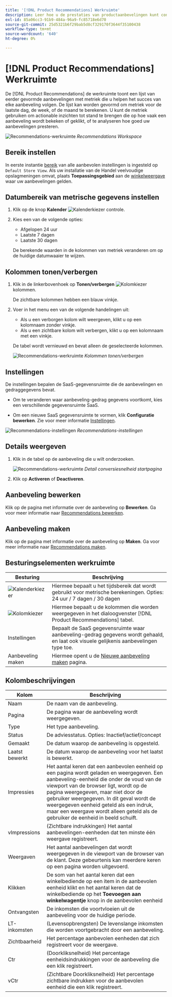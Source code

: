 ```yaml
---
title: '[!DNL Product Recommendations] Werkruimte'
description: Leer hoe u de prestaties van productaanbevelingen kunt configureren, beheren en controleren.
exl-id: 85a06cc3-91b9-484a-96a9-fc85718e6d70
source-git-commit: 25d5321b6f29bab5d8cf329170f3644f35100438
workflow-type: tm+mt
source-wordcount: '640'
ht-degree: 0%

---
```


# [!DNL Product Recommendations] Werkruimte

De [!DNL Product Recommendations] de werkruimte toont een lijst van eerder gevormde aanbevelingen met metriek die u helpen het succes van elke aanbeveling volgen. De lijst kan worden gevormd om metriek voor de laatste dag, de week, of de maand te berekenen. U kunt de metriek gebruiken om actionable inzichten tot stand te brengen die op hoe vaak een aanbeveling wordt bekeken of geklikt, of te analyseren hoe goed uw aanbevelingen presteren.

![Recommendations-werkruimte](assets/workspace.png)
_Recommendations Workspace_

## Bereik instellen

In eerste instantie [bereik](https://experienceleague.adobe.com/docs/commerce-admin/start/setup/websites-stores-views.html) van alle aanbevolen instellingen is ingesteld op `Default Store View`. Als uw installatie van de Handel veelvoudige opslagmeningen omvat, plaats **Toepassingsgebied** aan de [winkelweergave](https://experienceleague.adobe.com/docs/commerce-admin/start/setup/websites-stores-views.html#scope-settings) waar uw aanbevelingen gelden.

## Datumbereik van metrische gegevens instellen

1. Klik op de knop **Kalender** ![Kalenderkiezer](assets/icon-calendar.png) controle.

1. Kies een van de volgende opties:

   - Afgelopen 24 uur
   - Laatste 7 dagen
   - Laatste 30 dagen

   De berekende waarden in de kolommen van metriek veranderen om op de huidige datumwaaier te wijzen.

## Kolommen tonen/verbergen

1. Klik in de linkerbovenhoek op **Tonen/verbergen** ![Kolomkiezer](assets/icon-show-hide-columns.png) kolommen.

   De zichtbare kolommen hebben een blauw vinkje.

1. Voer in het menu een van de volgende handelingen uit:

   - Als u een verborgen kolom wilt weergeven, klikt u op een kolomnaam zonder vinkje.
   - Als u een zichtbare kolom wilt verbergen, klikt u op een kolomnaam met een vinkje.

   De tabel wordt vernieuwd en bevat alleen de geselecteerde kolommen.

   ![Recommendations-werkruimte](assets/workspace-select-columns.png)
   _Kolommen tonen/verbergen_

## Instellingen

De instellingen bepalen de SaaS-gegevensruimte die de aanbevelingen en gedraggegevens bevat.

- Om te veranderen waar aanbeveling-gedrag gegevens voortkomt, kies een verschillende gegevensruimte SaaS.

- Om een nieuwe SaaS gegevensruimte te vormen, klik **Configuratie bewerken**. Zie voor meer informatie [Instellingen](settings.md).

![Recommendations-instellingen](assets/settings.png)
_Recommendations-instellingen_

## Details weergeven

1. Klik in de tabel op de aanbeveling die u wilt onderzoeken.

   ![Recommendations-werkruimte](assets/recommendation-detail.png)
   _Detail conversiesnelheid startpagina_

1. Klik op **Activeren** of **Deactiveren**.

## Aanbeveling bewerken

Klik op de pagina met informatie over de aanbeveling op **Bewerken**. Ga voor meer informatie naar [Recommendations bewerken](edit.md).

## Aanbeveling maken

Klik op de pagina met informatie over de aanbeveling op **Maken**. Ga voor meer informatie naar [Recommendations maken](create.md).

## Besturingselementen werkruimte

| Besturing | Beschrijving |
|---|---|
| ![Kalenderkiezer](assets/icon-calendar.png) | Hiermee bepaalt u het tijdsbereik dat wordt gebruikt voor metrische berekeningen. Opties: 24 uur / 7 dagen / 30 dagen |
| ![Kolomkiezer](assets/icon-show-hide-columns.png) | Hiermee bepaalt u de kolommen die worden weergegeven in het dialoogvenster [!DNL Product Recommendations] tabel. |
| Instellingen | Bepaalt de SaaS gegevensruimte waar aanbeveling-gedrag gegevens wordt gehaald, en laat ook visuele gelijkenis aanbevelingen type toe. |
| Aanbeveling maken | Hiermee opent u de [Nieuwe aanbeveling maken](create.md) pagina. |

## Kolombeschrijvingen

| Kolom | Beschrijving |
|---|---|
| Naam | De naam van de aanbeveling. |
| Pagina | De pagina waar de aanbeveling wordt weergegeven. |
| Type | Het type aanbeveling. |
| Status | De adviesstatus. Opties: Inactief/actief/concept |
| Gemaakt | De datum waarop de aanbeveling is opgesteld. |
| Laatst bewerkt | De datum waarop de aanbeveling voor het laatst is bewerkt. |
| Impressies | Het aantal keren dat een aanbevolen eenheid op een pagina wordt geladen en weergegeven. Een aanbeveling-eenheid die onder de voud van de viewport van de browser ligt, wordt op de pagina weergegeven, maar niet door de gebruiker weergegeven. In dit geval wordt de weergegeven eenheid geteld als een indruk, maar een weergave wordt alleen geteld als de gebruiker de eenheid in beeld schuift. |
| vImpressions | (Zichtbare indrukkingen) Het aantal aanbevelingen-eenheden dat ten minste één weergave registreert. |
| Weergaven | Het aantal aanbevelingen dat wordt weergegeven in de viewport van de browser van de klant. Deze gebeurtenis kan meerdere keren op een pagina worden uitgevoerd. |
| Klikken | De som van het aantal keren dat een winkelbediende op een item in de aanbevolen eenheid klikt en het aantal keren dat de winkelbediende op het **Toevoegen aan winkelwagentje** knop in de aanbevolen eenheid |
| Ontvangsten | De inkomsten die voortvloeien uit de aanbeveling voor de huidige periode. |
| LT-inkomsten | (Levensopbrengsten) De levenslange inkomsten die worden voortgebracht door een aanbeveling. |
| Zichtbaarheid | Het percentage aanbevolen eenheden dat zich registreert voor de weergave. |
| Ctr | (Doorkliksnelheid) Het percentage eenheidsindrukkingen voor de aanbeveling die een klik registreert. |
| vCtr | (Zichtbare Doorkliksnelheid) Het percentage zichtbare indrukken voor de aanbevolen eenheid die een klik registreert. |
